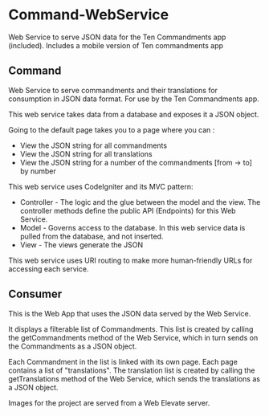 # Command-WebService
Web Service to serve JSON data for the Ten Commandments app (included).  Includes a mobile version of Ten commandments app

## Command
Web Service to serve commandments and their translations for consumption in JSON data format.  For use by the Ten Commandments app.

This web service takes data from a database and exposes it a JSON object.

Going to the default page takes you to a page where you can :
 *  View the JSON string for all commandments
 *  View the JSON string for all translations
 *  View the JSON string for a number of the commandments [from -> to] by number

This web service uses CodeIgniter and its MVC pattern:
 *  Controller - The logic and the glue between the model and the view.  The controller methods define the public API (Endpoints) for this Web Service.
 *  Model - Governs access to the database.  In this web service data is pulled from the database, and not inserted.
 *  View - The views generate the JSON 
 
 This web service uses URI routing to make more human-friendly URLs for accessing each service.

## Consumer
This is the Web App that uses the JSON data served by the Web Service.

It displays a filterable list of Commandments.  This list is created by calling the getCommandments method of the Web Service, which in turn sends on the Commandments as a JSON object.

Each Commandment in the list is linked with its own page.  Each page contains a list of "translations".  The translation list is created by calling the getTranslations method of the Web Service, which sends the translations as a JSON object.

Images for the project are served from a Web Elevate server.
